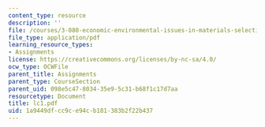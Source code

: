 ```yaml
---
content_type: resource
description: ''
file: /courses/3-080-economic-environmental-issues-in-materials-selection-fall-2005/1a9449dfcc9ce94cb181383b2f22b437_lc1.pdf
file_type: application/pdf
learning_resource_types:
- Assignments
license: https://creativecommons.org/licenses/by-nc-sa/4.0/
ocw_type: OCWFile
parent_title: Assignments
parent_type: CourseSection
parent_uid: 098e5c47-8034-35e9-5c31-b68f1c17d7aa
resourcetype: Document
title: lc1.pdf
uid: 1a9449df-cc9c-e94c-b181-383b2f22b437
---
```

